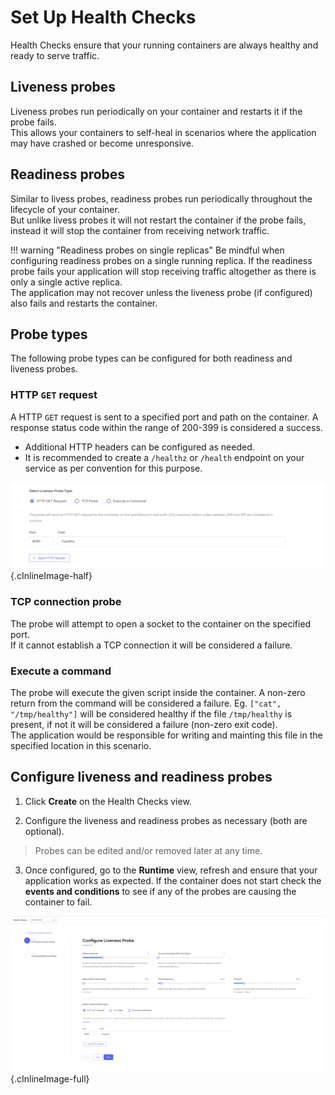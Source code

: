 # Set Up Health Checks

Health Checks ensure that your running containers are always healthy and ready to serve traffic.

## Liveness probes

Liveness probes run periodically on your container and restarts it if the probe fails.
<br/>
This allows your containers to self-heal in scenarios where the application may have crashed or become unresponsive.

## Readiness probes

Similar to livess probes, readiness probes run periodically throughout the lifecycle of your container.
<br/>
But unlike livess probes it will not restart the container if the probe fails, instead it will stop the container from receiving network traffic.

!!! warning "Readiness probes on single replicas"
    Be mindful when configuring readiness probes on a single running replica. If the readiness probe fails your application will stop receiving traffic altogether as there is only a single active replica. <br/>
    The application may not recover unless the liveness probe (if configured) also fails and restarts the container.

## Probe types

The following probe types can be configured for both readiness and liveness probes.

### HTTP `GET` request

A HTTP `GET` request is sent to a specified port and path on the container. A response status code within the range of 200-399 is considered a success.

- Additional HTTP headers can be configured as needed.
- It is recommended to create a `/healthz` or `/health` endpoint on your service as per convention for this purpose.

![HTTP GET probe](../../assets/img/deploy/devops/healthchecks/http-get-probe.png){.cInlineImage-half}

### TCP connection probe

The probe will attempt to open a socket to the container on the specified port.</br>
If it cannot establish a TCP connection it will be considered a failure.

### Execute a command

The probe will execute the given script inside the container. A non-zero return from the command will be considered a failure.
Eg. `["cat", "/tmp/healthy"]` will be considered healthy if the file `/tmp/healthy` is present, if not it will be considered a failure (non-zero exit code).</br>
The application would be responsible for writing and mainting this file in the specified location in this scenario.

## Configure liveness and readiness probes

1. Click **Create** on the Health Checks view.

2. Configure the liveness and readiness probes as necessary (both are optional). 
> Probes can be edited and/or removed later at any time.

3. Once configured, go to the **Runtime** view, refresh and ensure that your application works as expected. If the container does not start check the **events and conditions** to see if any of the probes are causing the container to fail.

![Configure probe](../../assets/img/deploy/devops/healthchecks/confgure-probes.png){.cInlineImage-full}

